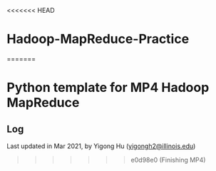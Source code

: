 <<<<<<< HEAD
# Hadoop-MapReduce-Practice
=======
# Python template for MP4 Hadoop MapReduce

## Log 
Last updated in Mar 2021, by Yigong Hu (yigongh2@illinois.edu)
>>>>>>> e0d98e0 (Finishing MP4)

